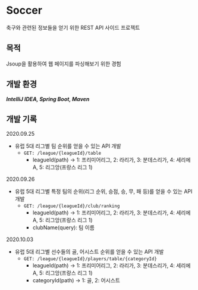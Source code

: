 # Soccer  
축구와 관련된 정보들을 얻기 위한 REST API 사이드 프로젝트

## 목적
Jsoup을 활용하여 웹 페이지를 파싱해보기 위한 경험

## 개발 환경
***IntelliJ IDEA, Spring Boot, Maven***

## 개발 기록
2020.09.25
- 유럽 5대 리그별 팀 순위를 얻을 수 있는 API 개발 
  - `GET: /league/{leagueId}/table`
    - leagueId(path) -> 1: 프리미어리그, 2: 라리가, 3: 분데스리가, 4: 세리에 A, 5: 리그앙(프랑스 리그 1)  

2020.09.26
- 유럽 5대 리그별 특정 팀의 순위(리그 순위, 승점, 승, 무, 패 등)를 얻을 수 있는 API 개발
  - `GET: /league/{leagueId}/club/ranking`
    - leagueId(path) -> 1: 프리미어리그, 2: 라리가, 3: 분데스리가, 4: 세리에 A, 5: 리그앙(프랑스 리그 1)
    - clubName(query): 팀 이름

2020.10.03
- 유럽 5대 리그별 선수들의 골, 어시스트 순위를 얻을 수 있는 API 개발
  - `GET: /league/{leagueId}/players/table/{categoryId}`
    - leagueId(path) -> 1: 프리미어리그, 2: 라리가, 3: 분데스리가, 4: 세리에 A, 5: 리그앙(프랑스 리그 1)  
    - categoryId(path) -> 1: 골, 2: 어시스트
